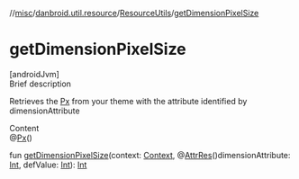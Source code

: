 //[misc](../../index.md)/[danbroid.util.resource](../index.md)/[ResourceUtils](index.md)/[getDimensionPixelSize](get-dimension-pixel-size.md)



# getDimensionPixelSize  
[androidJvm]  
Brief description  


Retrieves the [Px](https://developer.android.com/reference/kotlin/androidx/annotation/Px.html) from your theme with the attribute identified by dimensionAttribute

  
Content  
@[Px](https://developer.android.com/reference/kotlin/androidx/annotation/Px.html)()  
  
fun [getDimensionPixelSize](get-dimension-pixel-size.md)(context: [Context](https://developer.android.com/reference/kotlin/android/content/Context.html), @[AttrRes](https://developer.android.com/reference/kotlin/androidx/annotation/AttrRes.html)()dimensionAttribute: [Int](https://kotlinlang.org/api/latest/jvm/stdlib/kotlin/-int/index.html), defValue: [Int](https://kotlinlang.org/api/latest/jvm/stdlib/kotlin/-int/index.html)): [Int](https://kotlinlang.org/api/latest/jvm/stdlib/kotlin/-int/index.html)  




